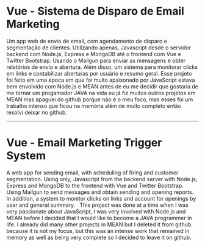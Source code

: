 # Vue - Sistema de Disparo de Email Marketing

  Um app web de envio de email, com agendamento de disparo e segmentação de clientes. Utilizando apenas, Javascript desde o servidor backend com Node.js, Express e MongoDB até o frontend com Vue e Twitter Bootstrap. Usando o Mailgun para enviar as mensagens e obter relatórios de envio e abertura. Além disso, um sistema para monitorar clicks em links e contabilizar aberturas por usuário e resumo geral.
  Esse projeto foi feito em uma época em que foi muito apaixonado por JavaScript estava bem envolvido com Node.js e MEAN antes de eu me decidir que gostaria de me tornar um progamador JAVA na vida eu já fiz muitos outros projetos em MEAN mas apaguei do github porque não é o meu foco, mas esses foi um trabalho intenso que ficou na memória além de muito completo então resolvi deixar no github.

--------------------------------------------------------------------------------------------------------------------------------


# Vue - Email Marketing Trigger System

A web app for sending email, with scheduling of firing and customer segmentation. Using only, Javascript from the backend server with Node.js, Express and MongoDB to the frontend with Vue and Twitter Bootstrap. Using Mailgun to send messages and obtain sending and opening reports. In addition, a system to monitor clicks on links and account for openings by user and general summary.
  This project was done at a time when I was very passionate about JavaScript, I was very involved with Node.js and MEAN before I decided that I would like to become a JAVA programmer in life. I already did many other projects in MEAN but I deleted it from github. because it is not my focus, but this was an intense work that remained in memory as well as being very complete so I decided to leave it on github.
